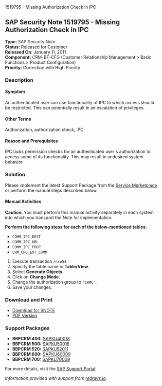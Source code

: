 1519795 - Missing Authorization Check in IPC

## SAP Security Note 1519795 - Missing Authorization Check in IPC

**Type:** SAP Security Note  
**Status:** Released for Customer  
**Released On:** January 11, 2011  
**Component:** CRM-BF-CFG (Customer Relationship Management > Basic Functions > Product Configuration)  
**Priority:** Correction with High Priority  

### Description

#### Symptom
An authenticated user can use functionality of IPC to which access should be restricted. This can potentially result in an escalation of privileges.

#### Other Terms
Authorization, authorization check, IPC.

#### Reason and Prerequisites
IPC lacks permission checks for an authenticated user's authorization to access some of its functionality. This may result in undesired system behavior.

### Solution
Please implement the latest Support Package from the [Service Marketplace](https://me.sap.com/) or perform the manual steps described below.

#### Manual Activities
**Caution:** You must perform this manual activity separately in each system into which you transport the Note for implementation.

**Perform the following steps for each of the below-mentioned tables:**
- `COMM_IPC_DEST`
- `COMM_IPC_URL`
- `COMM_IPC_PROP`
- `CRM_CFG_EXT_COMM`

1. Execute transaction `/nse54`.
2. Specify the table name in **Table/View**.
3. Select **Generate Objects**.
4. Click on **Change Mode**.
5. Change the authorization group to `'CRMC'`.
6. Save your changes.

### Download and Print

- [Download for SNOTE](https://notesdownloads.sap.com/note/0040000009011522017)
- [PDF Version](https://userapps.support.sap.com/sap/support/sfm/notes/print/0001519795?language=en-US&token=FC85AEE96A23A765C952E37DE06F7138)

### Support Packages

- **BBPCRM 400:** [SAPKU40018](https://me.sap.com/supportpackage/SAPKU40018)
- **BBPCRM 500:** [SAPKU50018](https://me.sap.com/supportpackage/SAPKU50018)
- **BBPCRM 520:** [SAPKU52011](https://me.sap.com/supportpackage/SAPKU52011)
- **BBPCRM 600:** [SAPKU60009](https://me.sap.com/supportpackage/SAPKU60009)
- **BBPCRM 700:** [SAPKU70009](https://me.sap.com/supportpackage/SAPKU70009)

For more details, visit the [SAP Support Portal](https://me.sap.com/).

*Information provided with support from [redrays.io](https://redrays.io).*